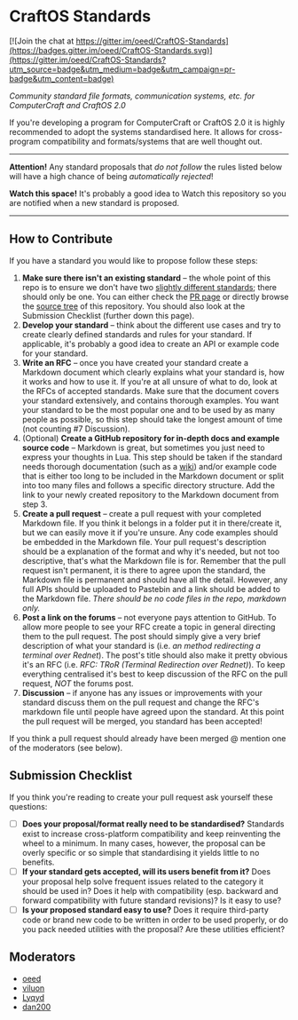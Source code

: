 # CraftOS Standards

[![Join the chat at https://gitter.im/oeed/CraftOS-Standards](https://badges.gitter.im/oeed/CraftOS-Standards.svg)](https://gitter.im/oeed/CraftOS-Standards?utm_source=badge&utm_medium=badge&utm_campaign=pr-badge&utm_content=badge)

*Community standard file formats, communication systems, etc. for ComputerCraft and CraftOS 2.0*

If you're developing a program for ComputerCraft or CraftOS 2.0 it is highly recommended to adopt the systems standardised here. It allows for cross-program compatibility and formats/systems that are well thought out.

----

**Attention!** Any standard proposals that _do not follow_ the rules listed below will have a high chance of being _automatically rejected_!

**Watch this space!** It's probably a good idea to Watch this repository so you are notified when a new standard is proposed.

----

## How to Contribute

If you have a standard you would like to propose follow these steps:

1. **Make sure there isn't an existing standard** – the whole point of this repo is to ensure we don't have two [slightly different standards](https://xkcd.com/927/); there should only be one. You can either check the [PR page](https://github.com/oeed/CraftOS-Standards/pulls?q=is%3Apr) or directly browse the [source tree](https://github.com/oeed/CraftOS-Standards/tree/master/) of this repository. You should also look at the Submission Checklist (further down this page).
2. **Develop your standard** – think about the different use cases and try to create clearly defined standards and rules for your standard. If applicable, it's probably a good idea to create an API or example code for your standard.
3. **Write an RFC** – once you have created your standard create a Markdown document which clearly explains what your standard is, how it works and how to use it. If you're at all unsure of what to do, look at the RFCs of accepted standards. Make sure that the document covers your standard extensively, and contains thorough examples. You want your standard to be the most popular one and to be used by as many people as possible, so this step should take the longest amount of time (not counting #7 Discussion).
4. (Optional) **Create a GitHub repository for in-depth docs and example source code** – Markdown is great, but sometimes you just need to express your thoughts in Lua. This step should be taken if the standard needs thorough documentation (such as a [wiki](https://help.github.com/articles/about-github-wikis/)) and/or example code that is either too long to be included in the Markdown document or split into too many files and follows a specific directory structure. Add the link to your newly created repository to the Markdown document from step 3.
5. **Create a pull request** – create a pull request with your completed Markdown file. If you think it belongs in a folder put it in there/create it, but we can easily move it if you're unsure. Any code examples should be embedded in the Markdown file. Your pull request's description should be a explanation of the format and why it's needed, but not too descriptive, that's what the Markdown file is for. Remember that the pull request isn't permanent, it is there to agree upon the standard, the Markdown file is permanent and should have all the detail. However, any full APIs should be uploaded to Pastebin and a link should be added to the Markdown file. *There should be no code files in the repo, markdown only.*
6. **Post a link on the forums** – not everyone pays attention to GitHub. To allow more people to see your RFC create a topic in general directing them to the pull request. The post should simply give a very brief description of what your standard is (i.e. *an method redirecting a terminal over Rednet*). The post's title should also make it pretty obvious it's an RFC (i.e. *RFC: TRoR (Terminal Redirection over Rednet)*). To keep everything centralised it's best to keep discussion of the RFC on the pull request, *NOT* the forums post.
7. **Discussion** – if anyone has any issues or improvements with your standard discuss them on the pull request and change the RFC's markdown file until people have agreed upon the standard. At this point the pull request will be merged, you standard has been accepted!

If you think a pull request should already have been merged @ mention one of the moderators (see below).

## Submission Checklist

If you think you're reading to create your pull request ask yourself these questions:
- [ ] **Does your proposal/format really need to be standardised?** Standards exist to increase cross-platform compatibility and keep reinventing the wheel to a minimum. In many cases, however, the proposal can be overly specific or so simple that standardising it yields little to no benefits.
- [ ] **If your standard gets accepted, will its users benefit from it?** Does your proposal help solve frequent issues related to the category it should be used in? Does it help with compatibility (esp. backward and forward compatibility with future standard revisions)? Is it easy to use? 
- [ ] **Is your proposed standard easy to use?** Does it require third-party code or brand new code to be written in order to be used properly, or do you pack needed utilities with the proposal? Are these utilities efficient? 

## Moderators

- [oeed](https://github.com/oeed)
- [viluon](https://github.com/viluon)
- [Lyqyd](https://github.com/Lyqyd)
- [dan200](https://github.com/dan200)

